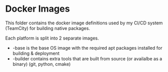 # Docker Images

This folder contains the docker image definitions used by my CI/CD system (TeamCity) for building native packages.

Each platform is split into 2 separate images.

- -base is the base OS image with the required apt packages installed for building & deployment
- -builder contains extra tools that are built from source (or availalbe as a binary) (git, python, cmake)
